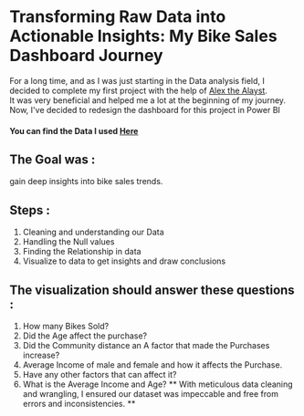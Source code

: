 # Transforming Raw Data into Actionable Insights: My Bike Sales Dashboard Journey
For a long time, and as I was just starting in the Data analysis field, I decided to complete my first project with the help of [Alex the Alayst](https://www.youtube.com/watch?v=opJgMj1IUrc).<br />
It was very beneficial and helped me a lot at the beginning of my journey. <br />
Now, I've decided to redesign the dashboard for this project in Power BI <br />
#### You can find the Data I used [Here](https://github.com/AlexTheAnalyst/Excel-Tutorial/blob/main/Excel%20Project%20Dataset.xlsx)
## The Goal was  :  
gain deep insights into bike sales trends. 
## Steps :
1. Cleaning and understanding our Data
1. Handling the Null values
1. Finding the Relationship in data
1. Visualize to data to get insights and draw conclusions
## The visualization should answer these questions :
1. How many Bikes Sold?
1. Did the Age affect the purchase?
1. Did the Community distance an A factor that made the Purchases increase?
1. Average Income of male and female and how it affects the Purchase.
1. Have any other factors that can affect it?
1. What is the Average Income and Age?
** With meticulous data cleaning and wrangling, I ensured our dataset was impeccable and free from errors and inconsistencies. **



